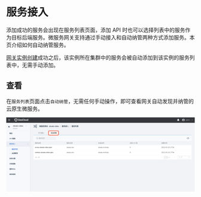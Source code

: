 # 服务接入

添加成功的服务会出现在服务列表页面，添加 API 时也可以选择列表中的服务作为目标后端服务。微服务网关支持通过手动接入和自动纳管两种方式添加服务。本页介绍如何自动纳管服务。

[网关实例创建](../gateway/create-gateway.md)成功之后，该实例所在集群中的服务会被自动添加到该实例的服务列表中，无需手动添加。

## 查看

在`服务列表`页面点击`自动纳管`，无需任何手动操作，即可查看网关自动发现并纳管的云原生微服务。

![自动发现服务](imgs/auto.png)

